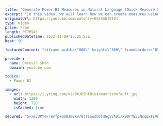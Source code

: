```yaml
---
title: "Generate Power BI Measures in Natural Language (Quick Measure Suggestions)"
excerpt: "In this video, we will learn how we can create measures using natural language in Power BI. Measures are very important part of the Power BI report. Now, with AI feature anyone can write the requirement in a natural language and measure is created automatically for them. We can review the the formula"
originalUrl: https://youtube.com/watch?v=0XJEShfBtU4
type: video
price: Free
length: PT7M54S
publishedDateTime: 2022-11-09T13:25:55Z
heat: 50

featuredContent: "<iframe width=\"800\" height=\"500\" frameborder=\"0\" src=\"https://www.youtube.com/embed/0XJEShfBtU4\" allow=\"accelerometer; autoplay; encrypted-media; gyroscope; picture-in-picture\" allowfullscreen></iframe>"

provider:
  name: Dhruvin Shah
  domain: youtube.com

topics:
  - Power BI

images:
  - url: https://i.ytimg.com/vi/0XJEShfBtU4/maxresdefault.jpg
    width: 1280
    height: 720
    isCached: true

secured: "5+xmvUPYoF/Bvfp+mdQJmBkv/8tTiowdbbfdGgSVADI/xBOrfE5LNcqGxTsVEI+eUzIDc7AS1BWKG7mJ8RGBMbgc5owGmt4ji2oZghTsrS39Qhb1Btv7H9nNXgL67GpdBpG71y7grqHNl+j8vZ2Ft2PeyO8Fbd3cne2QKi+w+ww09K7EG5myrxrhA3qpVsfjLEY8Ude1O9WTx+JtqC6rzNx+3FLf8/9S3f7MqN/kettvxoSPbX7yOTgbpRUbQKa52fKpj7VbkEHujYiNae0069cjMW2dfg4eYH/4au5rAl/uwJ+w/jEYC/Vh1G7rQEeImp5CWIW4WmQULVMp2510m/i5u+Y4mZ4FfEMXQg19HORd3dVKMdT+yWtDkQ/+crss5FMw6K0ABSMamJp4vYdP3Pqa8Jnqs6+/DEozdzkEmJA=;SkMOL60Aaw7EMbUXddmm3Q=="
---
```


